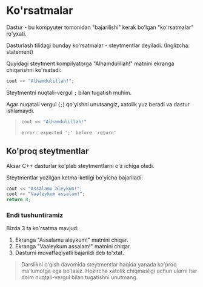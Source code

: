 # Ko'rsatmalar

Dastur - bu kompyuter tomonidan "bajarilishi" kerak bo'lgan "ko'rsatmalar" ro'yxati.

Dasturlash tilidagi bunday ko'rsatmalar - steytmentlar deyiladi. (Inglizcha: statement)

Quyidagi steytment kompilyatorga "Alhamdulillah!" matnini ekranga chiqarishni ko'rsatadi:

```cpp
cout << "Alhamdulillah!";
```

Steytmentni nuqtali-vergul `;` bilan tugatish muhim.

Agar nuqatali vergul (`;`) qo'yishni unutsangiz, xatolik yuz beradi va dastur ishlamaydi.

> ```cpp
> cout << "Alhamdulillah!"
> ```
>
> ```
> error: expected ';' before 'return'
> ```

## Ko'proq steytmentlar

Aksar C++ dasturlar ko'plab steytmentlarni o'z ichiga oladi.

Steytmentlar yozilgan ketma-ketligi bo'yicha bajariladi:

```cpp
cout << "Assalamu aleykum!";
cout << "Vaaleykum assalam!";
return 0;
```

### Endi tushuntiramiz

Bizda 3 ta ko'rsatma mavjud:

1. Ekranga "Assalamu aleykum!" matnini chiqar.
2. Ekranga "Vaaleykum assalam!" matnini chiqar.
3. Dasturni muvaffaqiyatli bajarildi deb to'xtat.

> Darslikni o'qish davomida steytmentlar haqida yanada ko'proq ma'lumotga ega bo'lasiz. Hozircha xatolik chiqmasligi uchun ularni har doim nuqtali-vergul bilan tugatishni unutmang.

